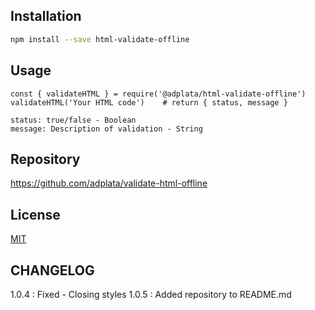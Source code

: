 ## Installation

```bash
npm install --save html-validate-offline
```

## Usage

```script
const { validateHTML } = require('@adplata/html-validate-offline')
validateHTML('Your HTML code')    # return { status, message }

status: true/false - Boolean
message: Description of validation - String

```

## Repository

https://github.com/adplata/validate-html-offline

## License

[MIT](https://choosealicense.com/licenses/mit/)

## CHANGELOG

1.0.4 : Fixed - Closing styles
1.0.5 : Added repository to README.md

